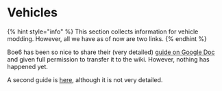 # Vehicles

{% hint style="info" %}
This section collects information for vehicle modding. However, all we have as of now are two links.
{% endhint %}

Boe6 has been so nice to share their (very detailed) [guide on Google Doc](https://docs.google.com/document/d/1a5Xvviw\_GQxcvbxEwc3GoboaNk0igxlhiyS7ux34sIs/edit?usp=sharing) and given full permission to transfer it to the wiki. However, nothing has happened yet.

A second guide is [here](https://docs.google.com/document/d/1db16DhXj8xxDnLJryGW6Ge5p39NDrPVRU5Gs6f3YGoI/edit), although it is not very detailed.
